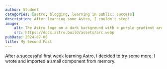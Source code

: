 ```yaml
---
author: Student
categories: [astro, blogging, learning in public, success]
description: After learning some Astro, I couldn't stop!
image:
    alt: The Astro logo on a dark background with a purple gradient arc.
    src: https://docs.astro.build/assets/arc.webp
pubDate: 2024-07-08
title: My Second Post
---
```


After a successful first week learning Astro, I decided to try some more. I wrote and imported a small component from memory.

